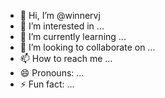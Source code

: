 - 👋 Hi, I’m @winnervj
- 👀 I’m interested in ...
- 🌱 I’m currently learning ...
- 💞️ I’m looking to collaborate on ...
- 📫 How to reach me ...
- 😄 Pronouns: ...
- ⚡ Fun fact: ...

<!---
winnervj/winnervj is a ✨ special ✨ repository because its `README.md` (this file) appears on your GitHub profile.
You can click the Preview link to take a look at your changes.
--->

